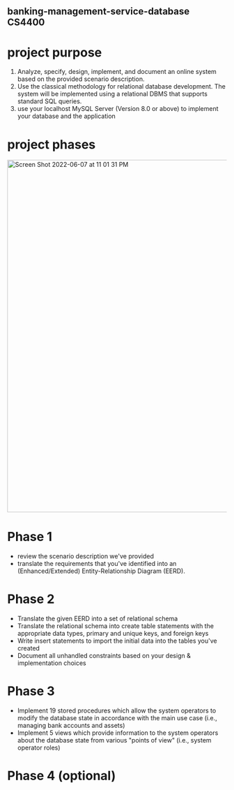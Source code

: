 ## banking-management-service-database CS4400

# project purpose
1. Analyze, specify, design, implement, and document an online system based on 
the provided scenario description.
2. Use the classical methodology for relational database development. The system will be implemented using a relational DBMS that supports standard SQL queries.
3. use your localhost MySQL Server (Version 8.0 or above) to implement your database and the application

# project phases

<img width="808" alt="Screen Shot 2022-06-07 at 11 01 31 PM" src="https://user-images.githubusercontent.com/90353674/172522419-f72fb048-f98e-44d9-82e2-d9dac1e3197f.png">

# Phase 1
- review the scenario description we've provided
- translate the requirements that you've identified into an (Enhanced/Extended) Entity-Relationship Diagram (EERD).  

# Phase 2
- Translate the given EERD into a set of relational schema 
- Translate the relational schema into create table statements with the appropriate data types, primary and unique keys, and foreign keys 
- Write insert statements to import the initial data into the tables you've created 
- Document all unhandled constraints based on your design & implementation choices 

# Phase 3
- Implement 19 stored procedures which allow the system operators to modify the database state in 
accordance with the main use case (i.e., managing bank accounts and assets)   
- Implement 5 views which provide information to the system operators about the database state from 
various "points of view" (i.e., system operator roles) 

# Phase 4 (optional)



